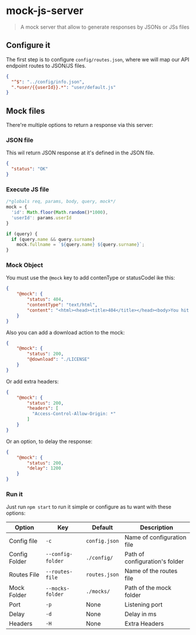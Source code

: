 # mock-js-server
> A mock server that allow to generate responses by JSONs or JSs files

## Configure it
The first step is to configure ``config/routes.json``, where we will map our API endpoint routes to JSON/JS files.

```json
{
  "^$": "../config/info.json",
  ".*user/{{userId}}.*": "user/default.js"
}
```

## Mock files
There're multiple options to return a response via this server:

### JSON file
This wil return JSON response at it's defined in the JSON file.

```json
{
  "status": "OK"
}
```
### Execute JS file
```javascript
/*globals req, params, body, query, mock*/
mock = {
  'id': Math.floor(Math.random()*1000),
  'userId': params.userId
}

if (query) {
  if (query.name && query.surname)
    mock.fullname = `${query.name} ${query.surname}`;
}
```

### Mock Object
You must use the ``@mock`` key to add contenType or statusCodel ike this:
```json
{
    "@mock": {
        "status": 404,
        "contentType": "text/html",
        "content": "<html><head><title>404</title></head><body>You hit a 404</body></html>"
    }
}
```

Also you can add a download action to the mock:
```json
{
    "@mock": {
        "status": 200,
        "@download": "./LICENSE"
    }
}
```


Or add extra headers:
```json
{
    "@mock": {
        "status": 200,
        "headers": [
          "Access-Control-Allow-Origin: *"
        ]
    }
}
```

Or an option, to delay the response:
```json
{
    "@mock": {
        "status": 200,
        "delay": 1200
    }
}
```


### Run it
Just run `npm start` to run it simple or configure as tu want with these options:

| Option  | Key | Default |  Description |
| ------------- | ------------- | ------------- | ------------- |
| Config file | `-c` | `config.json` | Name of configuration file |
| Config Folder | `--config-folder` | `./config/` | Path of configuration\'s folder |
| Routes File | `--routes-file` | `routes.json` |Name of the routes file |
| Mock Folder | `--mocks-folder` | `./mocks/` |Path of the mock folder |
| Port | `-p` | None | Listening port |
| Delay | `-d` | None | Delay in ms |
| Headers | `-H` | None | Extra Headers |